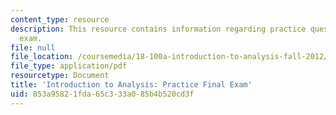 ```yaml
---
content_type: resource
description: This resource contains information regarding practice questions for final
  exam.
file: null
file_location: /coursemedia/18-100a-introduction-to-analysis-fall-2012/853a95821fda65c333a085b4b520cd3f_MIT18_100AF12_Finalexam.pdf
file_type: application/pdf
resourcetype: Document
title: 'Introduction to Analysis: Practice Final Exam'
uid: 853a9582-1fda-65c3-33a0-85b4b520cd3f
---
```

